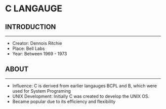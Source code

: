 # C LANGAUGE

## INTRODUCTION

---

- Creator: Dennois Ritchie
- Place: Bell Labs
- Year: Between 1969 - 1973


## ABOUT

---

- Influence: C is derived from earlier langauges BCPL and B, which were used for System Programing
- UNIX Development: Initially C was created to develop the UNIX OS.
- Became popular due to its efficiency and flexibility
